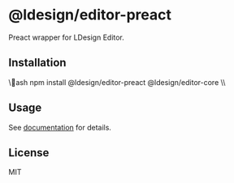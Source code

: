 # @ldesign/editor-preact

Preact wrapper for LDesign Editor.

## Installation

\\\ash
npm install @ldesign/editor-preact @ldesign/editor-core
\\\

## Usage

See [documentation](../../docs/frameworks/preact.md) for details.

## License

MIT
